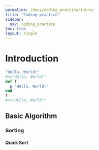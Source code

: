 ```yaml
---
permalink: /docs/coding_practice/intro/
title: "Coding practice"
sidebar:
  nav: coding_practice
toc: true
layout: single
---
```


# Introduction

```ruby
"Hello, World!"
#>>"Hello, World!"
def f
  p "Hello, World!"
end
f
#>>"Hello, World!"
```

## Basic Algorithm

### Sorting

#### Quick Sort
